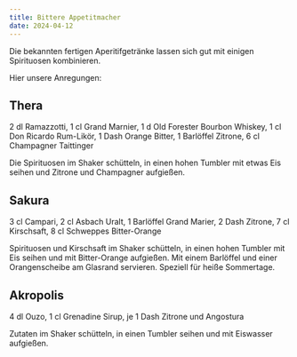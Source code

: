 ```yaml
---
title: Bittere Appetitmacher
date: 2024-04-12
---
```


Die bekannten fertigen Aperitifgetränke lassen sich gut mit einigen Spirituosen kombinieren.

Hier unsere Anregungen:

## Thera

2 dl Ramazzotti, 1 cl Grand Marnier, 1 d Old Forester Bourbon Whiskey, 1 cl Don Ricardo Rum-Likör, 1 Dash Orange Bitter, 1 Barlöffel Zitrone, 6 cl Champagner Taittinger

Die Spirituosen im Shaker schütteln, in einen hohen Tumbler mit etwas Eis seihen und Zitrone und Champagner aufgießen.

## Sakura

3 cl Campari, 2 cl Asbach Uralt, 1 Barlöffel Grand Marier, 2 Dash Zitrone, 7 cl Kirschsaft, 8 cl Schweppes Bitter-Orange

Spirituosen und Kirschsaft im Shaker schütteln, in einen hohen Tumbler mit Eis seihen und mit Bitter-Orange aufgießen. Mit einem Barlöffel und einer Orangenscheibe am Glasrand servieren. Speziell für heiße Sommertage.

## Akropolis

4 dl Ouzo, 1 cl Grenadine Sirup, je 1 Dash Zitrone und Angostura

Zutaten im Shaker schütteln, in einen Tumbler seihen und mit Eiswasser aufgießen.
